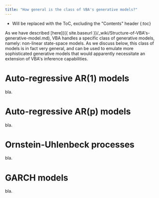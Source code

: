```yaml
---
title: "How general is the class of VBA's generative models?"
---
```

* Will be replaced with the ToC, excluding the "Contents" header
{:toc}

As we have described [here]({{ site.baseurl }}/_wiki/Structure-of-VBA's-generative-model.md), VBA handles a specific class of generative models, namely: non-linear state-space models. As we discuss below, this class of models is in fact very general, and can be used to emulate more sophisticated generative models that would apparently necessitate an extension of VBA's inference capabilities.


# Auto-regressive AR(1) models

bla.

# Auto-regressive AR(p) models

bla.

# Ornstein-Uhlenbeck processes

bla.

# GARCH models

bla.



